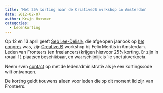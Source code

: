 ```yaml
---
title: 'Met 25% korting naar de CreativeJS workshop in Amsterdam'
date: 2012-02-07
author: Krijn Hoetmer
categories:
  - Ledenkorting
---
```


Op 12 en 13 april geeft [Seb Lee-Delisle](http://seb.ly/), die afgelopen jaar ook op [het congres](/congres/2011) was, zijn [CreativeJS](http://seb.ly/training/) workshop bij Felix Meritis in Amsterdam. Leden van Fronteers (en freelancers) krijgen hiervoor 25% korting. Er zijn in totaal 12 plaatsen beschikbaar, en waarschijnlijk is 'ie snel uitverkocht.

Neem even [contact](/contact) op met de ledenadministratie als je een kortingscode wilt ontvangen.

De korting geldt trouwens alleen voor leden die op dit moment lid zijn van Fronteers.
